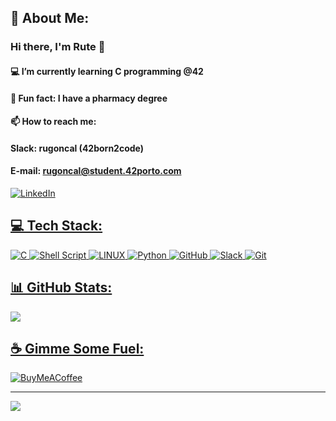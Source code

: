 ## 💫 About Me:
### Hi there, I'm Rute 👋

#### :computer: I’m currently learning C programming @42
#### :pill: Fun fact: I have a pharmacy degree
#### :mailbox: How to reach me:
#### Slack: rugoncal (42born2code)
#### E-mail: rugoncal@student.42porto.com 
<a href="https://www.linkedin.com/in/ruteg">
		<img src="https://img.shields.io/badge/-LinkedIn-2975FE?style=for-the-badge&logo=LinkedIn&logoColor=FFFFFF" alt="LinkedIn">

## 💻 Tech Stack:
![C](https://img.shields.io/badge/c-%2300599C.svg?style=for-the-badge&logo=c&logoColor=white)
![Shell Script](https://img.shields.io/badge/shell_script-%23121011.svg?style=for-the-badge&logo=gnu-bash&logoColor=white)
![LINUX](https://img.shields.io/badge/Linux-FCC624?style=for-the-badge&logo=linux&logoColor=black)
![Python](https://img.shields.io/badge/python-3670A0?style=for-the-badge&logo=python&logoColor=ffdd54)
![GitHub](https://img.shields.io/badge/GitHub-000000?style=for-the-badge&logo=GitHub&logoColor=FFFFFF)
![Slack](https://img.shields.io/badge/Slack-74D126?style=for-the-badge&logo=Slack&logoColor=FFFFFF)
![Git](https://img.shields.io/badge/Git-FF5500?style=for-the-badge&logo=Git&logoColor=FFFFFF)

## 📊 GitHub Stats:
![](https://awesome-github-stats.azurewebsites.net/user-stats/rutegonc?cardType=github&theme=radical&preferLogin=false)

## ☕ Gimme Some Fuel:
  [![BuyMeACoffee](https://img.shields.io/badge/Buy%20Me%20a%20Coffee-ffdd00?style=for-the-badge&logo=buy-me-a-coffee&logoColor=black)](https://buymeacoffee.com/rugoncal) 

---
[![](https://visitcount.itsvg.in/api?id=rugoncal&icon=5&color=12)](https://visitcount.itsvg.in)
  
<!-- Proudly created with GPRM ( https://gprm.itsvg.in ) -->
